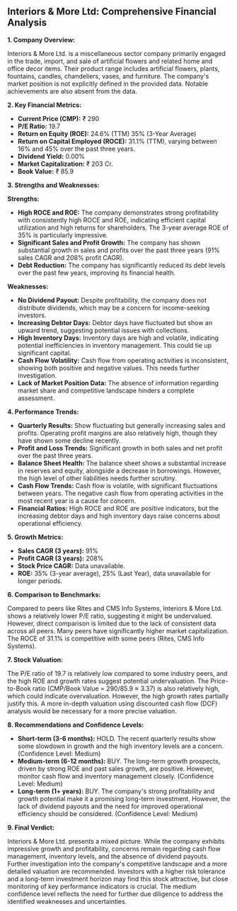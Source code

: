 ## Interiors & More Ltd: Comprehensive Financial Analysis

**1. Company Overview:**

Interiors & More Ltd. is a miscellaneous sector company primarily engaged in the trade, import, and sale of artificial flowers and related home and office decor items.  Their product range includes artificial flowers, plants, fountains, candles, chandeliers, vases, and furniture.  The company's market position is not explicitly defined in the provided data.  Notable achievements are also absent from the data.


**2. Key Financial Metrics:**

* **Current Price (CMP):** ₹ 290
* **P/E Ratio:** 19.7
* **Return on Equity (ROE):** 24.6% (TTM)  35% (3-Year Average)
* **Return on Capital Employed (ROCE):** 31.1% (TTM), varying between 16% and 45% over the past three years.
* **Dividend Yield:** 0.00%
* **Market Capitalization:** ₹ 203 Cr.
* **Book Value:** ₹ 85.9


**3. Strengths and Weaknesses:**

**Strengths:**

* **High ROCE and ROE:**  The company demonstrates strong profitability with consistently high ROCE and ROE, indicating efficient capital utilization and high returns for shareholders.  The 3-year average ROE of 35% is particularly impressive.
* **Significant Sales and Profit Growth:**  The company has shown substantial growth in sales and profits over the past three years (91% sales CAGR and 208% profit CAGR).
* **Debt Reduction:** The company has significantly reduced its debt levels over the past few years, improving its financial health.

**Weaknesses:**

* **No Dividend Payout:** Despite profitability, the company does not distribute dividends, which may be a concern for income-seeking investors.
* **Increasing Debtor Days:**  Debtor days have fluctuated but show an upward trend, suggesting potential issues with collections.
* **High Inventory Days:**  Inventory days are high and volatile, indicating potential inefficiencies in inventory management. This could tie up significant capital.
* **Cash Flow Volatility:** Cash flow from operating activities is inconsistent, showing both positive and negative values.  This needs further investigation.
* **Lack of Market Position Data:** The absence of information regarding market share and competitive landscape hinders a complete assessment.


**4. Performance Trends:**

* **Quarterly Results:** Show fluctuating but generally increasing sales and profits.  Operating profit margins are also relatively high, though they have shown some decline recently.
* **Profit and Loss Trends:**  Significant growth in both sales and net profit over the past three years.
* **Balance Sheet Health:**  The balance sheet shows a substantial increase in reserves and equity, alongside a decrease in borrowings.  However, the high level of other liabilities needs further scrutiny.
* **Cash Flow Trends:**  Cash flow is volatile, with significant fluctuations between years.  The negative cash flow from operating activities in the most recent year is a cause for concern.
* **Financial Ratios:**  High ROCE and ROE are positive indicators, but the increasing debtor days and high inventory days raise concerns about operational efficiency.


**5. Growth Metrics:**

* **Sales CAGR (3 years):** 91%
* **Profit CAGR (3 years):** 208%
* **Stock Price CAGR:** Data unavailable.
* **ROE:** 35% (3-year average), 25% (Last Year), data unavailable for longer periods.


**6. Comparison to Benchmarks:**

Compared to peers like Rites and CMS Info Systems, Interiors & More Ltd. shows a relatively lower P/E ratio, suggesting it might be undervalued. However, direct comparison is limited due to the lack of consistent data across all peers.  Many peers have significantly higher market capitalization.  The ROCE of 31.1% is competitive with some peers (Rites, CMS Info Systems).


**7. Stock Valuation:**

The P/E ratio of 19.7 is relatively low compared to some industry peers, and the high ROE and growth rates suggest potential undervaluation.  The Price-to-Book ratio (CMP/Book Value = 290/85.9 ≈ 3.37) is also relatively high, which could indicate overvaluation.  However, the high growth rates partially justify this.  A more in-depth valuation using discounted cash flow (DCF) analysis would be necessary for a more precise valuation.


**8. Recommendations and Confidence Levels:**

* **Short-term (3-6 months):** HOLD.  The recent quarterly results show some slowdown in growth and the high inventory levels are a concern.  (Confidence Level: Medium)
* **Medium-term (6-12 months):** BUY.  The long-term growth prospects, driven by strong ROE and past sales growth, are positive.  However, monitor cash flow and inventory management closely. (Confidence Level: Medium)
* **Long-term (1+ years):** BUY.  The company's strong profitability and growth potential make it a promising long-term investment.  However, the lack of dividend payouts and the need for improved operational efficiency should be considered. (Confidence Level: Medium)


**9. Final Verdict:**

Interiors & More Ltd. presents a mixed picture.  While the company exhibits impressive growth and profitability, concerns remain regarding cash flow management, inventory levels, and the absence of dividend payouts.  Further investigation into the company's competitive landscape and a more detailed valuation are recommended.  Investors with a higher risk tolerance and a long-term investment horizon may find this stock attractive, but close monitoring of key performance indicators is crucial.  The medium confidence level reflects the need for further due diligence to address the identified weaknesses and uncertainties.
